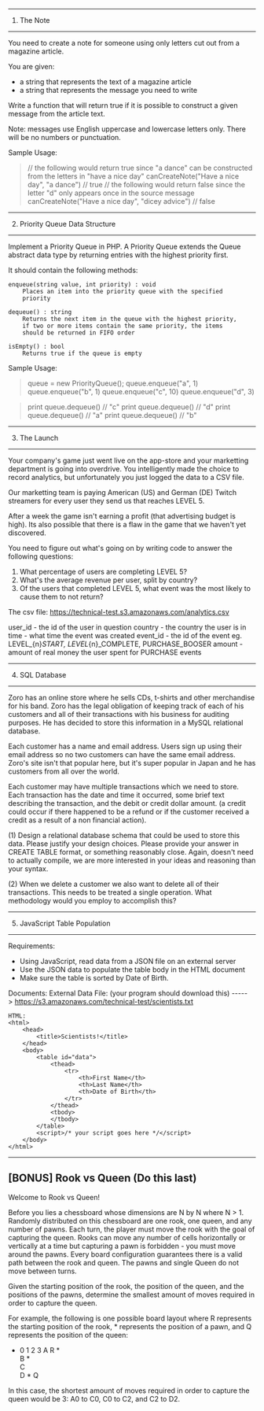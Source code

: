-----------------------------------------------------------------------------
1. The Note 
-----------------------------------------------------------------------------
You need to create a note for someone using only letters cut out from a 
magazine article.

You are given:
- a string that represents the text of a magazine article
- a string that represents the message you need to write

Write a function that will return true if it is possible to construct a 
given message from the article text.

Note: messages use English uppercase and lowercase letters only.
There will be no numbers or punctuation.

Sample Usage:
> // the following would return true since "a dance" can be constructed from the letters in "have a nice day"
> canCreateNote("Have a nice day", "a dance")     // true
> // the following would return false since the letter "d" only appears once in the source message
> canCreateNote("Have a nice day", "dicey advice") // false


-----------------------------------------------------------------------------
2. Priority Queue Data Structure 
-----------------------------------------------------------------------------
Implement a Priority Queue in PHP.  A Priority Queue extends the Queue
abstract data type by returning entries with the highest priority first.  
   
It should contain the following methods:

	enqueue(string value, int priority) : void
		Places an item into the priority queue with the specified 
		priority

	dequeue() : string
		Returns the next item in the queue with the highest priority,
		if two or more items contain the same priority, the items 
		should be returned in FIFO order

	isEmpty() : bool
		Returns true if the queue is empty
 
Sample Usage:

> queue = new PriorityQueue();
> queue.enqueue("a", 1)
> queue.enqueue("b", 1)
> queue.enqueue("c", 10)
> queue.enqueue("d", 3)

> print queue.dequeue() // "c"
> print queue.dequeue() // "d"
> print queue.dequeue() // "a"
> print queue.dequeue() // "b"


-----------------------------------------------------------------------------
3. The Launch 
-----------------------------------------------------------------------------
Your company's game just went live on the app-store and your marketting 
department is going into overdrive. You intelligently made the choice to 
record analytics, but unfortunately you just logged the data to a CSV file.

Our marketting team is paying American (US) and German (DE) Twitch streamers 
for every user they send us that reaches LEVEL 5.  

After a week the game isn't earning a profit (that advertising budget is 
high).  Its also  possible that there is a flaw in the game that we haven't 
yet discovered.

You need to figure out what's going on by writing code to answer the 
following questions:

1) What percentage of users are completing LEVEL 5?
2) What's the average revenue per user, split by country?
3) Of the users that completed LEVEL 5, what event was the most likely to 
   cause them to not return?
	
The csv file:
https://technical-test.s3.amazonaws.com/analytics.csv

user_id  - the id of the user in question
country  - the country the user is in
time     - what time the event was created
event_id - the id of the event	eg.  LEVEL_{n}_START,  LEVEL_{n}_COMPLETE,  PURCHASE_BOOSER
amount   - amount of real money the user spent for PURCHASE events


-----------------------------------------------------------------------------
4. SQL Database
-----------------------------------------------------------------------------
Zoro has an online store where he sells CDs, t-shirts and other merchandise 
for his band. Zoro has the legal obligation of keeping track of each of his 
customers and all of their transactions with his business for auditing 
purposes. He has decided to store this information in a MySQL  relational 
database. 

Each customer has a name and email address. Users sign up using their email 
address so no two customers can have the same email address. Zoro's site 
isn't that popular here, but it's super popular in Japan and he has 
customers from all over the world.

Each customer may have multiple transactions which we  need to 
store. Each transaction has the date and time it occurred, some brief text 
describing the transaction, and the debit or credit dollar amount. (a credit 
could occur if there happened to be a refund or if the customer received a 
credit as a result of a non financial action). 

(1) Design a relational database schema that could be used to store this data. 
Please justify your design choices. Please provide your answer in CREATE 
TABLE format, or something reasonably close. Again, doesn't need to actually 
compile, we are more interested in your ideas and reasoning than your syntax.

(2) When we delete a customer we also want to delete all of their 
transactions. This needs to be treated a single operation. What methodology 
would you employ to accomplish this?

-----------------------------------------------------------------------------
5. JavaScript Table Population
-----------------------------------------------------------------------------
Requirements:
- Using JavaScript, read data from a JSON file on an external server
- Use the JSON data to populate the table body in the HTML document
- Make sure the table is sorted by Date of Birth.

Documents:
	External Data File: (your program should download this)
	-----> https://s3.amazonaws.com/technical-test/scientists.txt 
		
	HTML:
	<html>
		<head>
			<title>Scientists!</title>
		</head>
		<body>
			<table id="data">
				<thead>
					<tr>
						<th>First Name</th>
						<th>Last Name</th>
						<th>Date of Birth</th>
					</tr>
				</thead>
				<tbody>
				</tbody>
			</table>
			<script>/* your script goes here */</script>
		</body>
	</html>


-----------------------------------------------------------------------------
[BONUS] Rook vs Queen (Do this last)
-----------------------------------------------------------------------------
Welcome to Rook vs Queen! 

Before you lies a chessboard whose dimensions are N by N where N > 1. 
Randomly distributed on this chessboard are one rook, one queen, and any 
number of pawns. Each turn, the player must move the rook with the goal of 
capturing the queen. Rooks can move any number of cells horizontally or 
vertically at a time but capturing a pawn is forbidden - you must move around the 
pawns. Every board configuration guarantees there is a valid path between 
the rook and queen. The pawns and single Queen do not move between turns.

Given the starting position of the rook, the position of the queen, and the 
positions of the pawns, determine the smallest amount of moves required in 
order to capture the queen.

For example, the following is one possible board layout where R represents 
the starting position of the rook, * represents the position of a pawn, and 
Q represents the position of the queen:

- 0 1 2 3
A R *  
B   *  
C     
D   * Q

In this case, the shortest amount of moves required in order to capture the 
queen would be 3: A0 to C0, C0 to C2, and C2 to D2.
                
